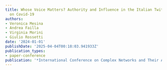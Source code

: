 ```yaml
---
title: Whose Voice Matters? Authority and Influence in the Italian Twitter Debates
  on Covid-19
authors:
- Veronica Mesina
- Andrea Failla
- Virginia Morini
- Giulio Rossetti
date: '2024-01-01'
publishDate: '2025-04-04T00:18:03.941933Z'
publication_types:
- paper-conference
publication: '*International Conference on Complex Networks and Their Applications*'
---
```

